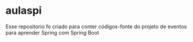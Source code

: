 # aulaspi

Esse repositorio fo criado para conter códigos-fonte do projeto de eventos para aprender Spring com Spring Boot
